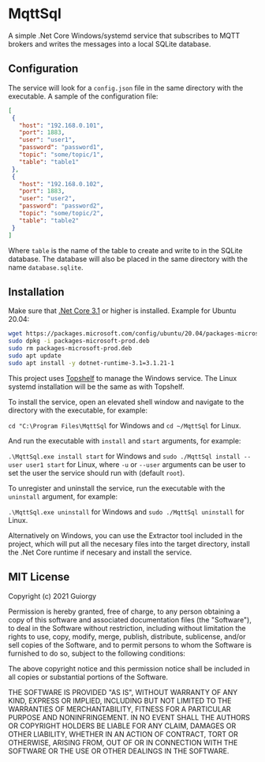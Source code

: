 # MqttSql

 A simple .Net Core Windows/systemd service that subscribes to MQTT brokers and writes the messages into a local SQLite database.

## Configuration

 The service will look for a `config.json` file in the same directory with the executable. A sample of the configuration file:

 ```json
[
  {
    "host": "192.168.0.101",
    "port": 1883,
    "user": "user1",
    "password": "password1",
    "topic": "some/topic/1",
    "table": "table1"
  },
  {
    "host": "192.168.0.102",
    "port": 1883,
    "user": "user2",
    "password": "password2",
    "topic": "some/topic/2",
    "table": "table2"
  }
]
 ```

 Where `table` is the name of the table to create and write to in the SQLite database. The database will also be placed in the same directory with the name `database.sqlite`.

## Installation

 Make sure that [.Net Core 3.1](https://dotnet.microsoft.com/download/dotnet) or higher is installed. Example for Ubuntu 20.04:

 ```sh
 wget https://packages.microsoft.com/config/ubuntu/20.04/packages-microsoft-prod.deb -O packages-microsoft-prod.deb
 sudo dpkg -i packages-microsoft-prod.deb
 sudo rm packages-microsoft-prod.deb
 sudo apt update
 sudo apt install -y dotnet-runtime-3.1=3.1.21-1
 ```

 This project uses [Topshelf](https://github.com/Topshelf/Topshelf) to manage the Windows service. The Linux systemd installation will be the same as with Topshelf.

 To install the service, open an elevated shell window and navigate to the directory with the executable, for example:

 `cd "C:\Program Files\MqttSql` for Windows and `cd ~/MqttSql` for Linux.

 And run the executable with `install` and `start` arguments, for example:

 `.\MqttSql.exe install start` for Windows and `sudo ./MqttSql install --user user1 start` for Linux, where `-u` or `--user` arguments can be user to set the user the service should run with (default `root`).

 To unregister and uninstall the service, run the executable with the `uninstall` argument, for example:

 `.\MqttSql.exe uninstall` for Windows and `sudo ./MqttSql uninstall` for Linux.

 Alternatively on Windows, you can use the Extractor tool included in the project, which will put all the necesary files into the target directory, install the .Net Core runtime if necesary and install the service.

## MIT License

Copyright (c) 2021 Guiorgy

Permission is hereby granted, free of charge, to any person obtaining a copy
of this software and associated documentation files (the "Software"), to deal
in the Software without restriction, including without limitation the rights
to use, copy, modify, merge, publish, distribute, sublicense, and/or sell
copies of the Software, and to permit persons to whom the Software is
furnished to do so, subject to the following conditions:

The above copyright notice and this permission notice shall be included in all
copies or substantial portions of the Software.

THE SOFTWARE IS PROVIDED "AS IS", WITHOUT WARRANTY OF ANY KIND, EXPRESS OR
IMPLIED, INCLUDING BUT NOT LIMITED TO THE WARRANTIES OF MERCHANTABILITY,
FITNESS FOR A PARTICULAR PURPOSE AND NONINFRINGEMENT. IN NO EVENT SHALL THE
AUTHORS OR COPYRIGHT HOLDERS BE LIABLE FOR ANY CLAIM, DAMAGES OR OTHER
LIABILITY, WHETHER IN AN ACTION OF CONTRACT, TORT OR OTHERWISE, ARISING FROM,
OUT OF OR IN CONNECTION WITH THE SOFTWARE OR THE USE OR OTHER DEALINGS IN THE
SOFTWARE.
